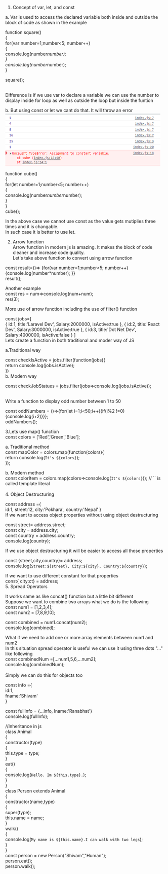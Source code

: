 1. Concept of var, let, and const<br>

a. Var is used to access the declared variable both inside and outside the block of code as shown in the example<br>

function square()<br>
{<br>
    for(var number=1;number<5; number++)<br>
    {<br>
        console.log(number*number); <br>
    }<br>
    console.log(number*number); <br>
}<br>

square();<br>
<br>

Difference is if we use var to declare a variable we can use the number to <br>
display inside for loop as well as outside the loop but inside the funtion<br>

b. But using const or let we cant do that. It will throw an error<br>
![error](./output/const-error.png)<br>

function cube()<br>
{<br>
    for(let number=1;number<5; number++)<br>
    {<br>
        console.log(number*number*number); <br>
    }<br>
}<br>
cube();
<br>

In the above case we cannot use const as the value gets mutiplies three times and it is changable. <br>
In such case it is better to use let.<br>

2. Arrow function<br>
Arrow function in modern js is amazing. It makes the block of code cleaner and increase code quality.<br>
Let's take above function to convert using arrow function<br>

const result=()=> {for(var number=1;number<5; number++){console.log(number*number); }}<br>
result();
<br>

Another example<br>
const res = num=>console.log(num+num);<br>
res(3);
<br>

More use of arrow function including the use of filter() function<br>

const jobs=[<br>
    {
        id:1,
        title:'Laravel Dev',
        Salary:2000000,
        isActive:true
    },
    {
        id:2,
        title:'React Dev',
        Salary:3000000,
        isActive:true
    },
    {
        id:3,
        title:'Dot Net Dev',
        Salary:4000000,
        isActive:false
    }
]
<br>
Lets create a function in both traditional and moder way of JS<br>

a.Traditional way<br>

const checkIsActive = jobs.filter(function(jobs){<br>
    return console.log(jobs.isActive);<br>
})
<br>
b. Modern way<br>

const checkJobStatues = jobs.filter(jobs=>console.log(jobs.isActive));<br>
<br>

Write a function to display odd number between 1 to 50<br>

const oddNumbers = ()=>{for(let i=1;i<50;i++){if(i%2 !=0){console.log(i+2)}}};<br>
oddNumbers();
<br>

3.Lets use map() function<br>
const colors = ['Red','Green','Blue'];<br>

a. Traditional method<br>
const mapColor = colors.map(function(colors){<br>
    return console.log(`It's ${colors}`);<br>
});<br>


b. Modern method<br>
const colorItem = colors.map(colors=>console.log(`It's ${colors}`)); // `` is called template literal <br>
<br>
4. Object Destructuring<br>

const address ={<br>
    id:1,
    street:12,
    city:'Pokhara',
    country:'Nepal'
}
<br>
If we want to access object properties without using object destructuring<br>

const street= address.street;<br>
const city = address.city;<br>
const country = address.country;<br>
console.log(country);<br>

If we use object destructuring it will be easier to access all those properties<br>

const {street,city,country}= address;<br>
console.log(`Street:${street}, City:${city}, Country:${country}`);<br>

If we want to use different constant for that properties<br>
const{ city:ct} = address;
<br>
5. Spread Operators<br>

It works same as like concat() function but a little bit different<br>
Suppose we want to combine two arrays what we do is the following<br>
const num1 = [1,2,3,4];<br>
const num2 = [7,8,9,10];<br>

const combined = num1.concat(num2);<br>
console.log(combined);
<br>

What if we need to add one or more array elements between num1 and num2<br>
In this situation spread operator is useful we can use it using three dots "..." like following<br>
const combinedNum =[...num1,5,6,...num2];<br>
console.log(combinedNum);<br>
<br>
Simply we can do this for objects too

const info ={<br>
    id:1,<br>
    fname:'Shivam'<br>
}<br>

const fullInfo = {...info, lname:'Ranabhat'}<br>
console.log(fullInfo);<br>

//Inheritance in js<br>
class Animal<br>
{<br>
    constructor(type)<br>
    {<br>
        this.type = type;<br>
    }<br>
    eat()<br>
    {<br>
        console.log(`Hello. Im ${this.type}.`);<br>
    }<br>
}<br>
class Person extends Animal<br>
{<br>
    constructor(name,type)<br>
    {<br>
        super(type);<br>
        this.name = name;<br>
    }<br>
    walk()<br>
    {<br>
        console.log(`My name is ${this.name}.I can walk with two legs`);<br>
    }<br>
}<br>
const person = new Person("Shivam","Human");<br>
person.eat();<br>
person.walk();<br>